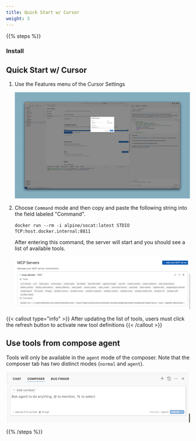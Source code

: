 ```yaml
---
title: Quick Start w/ Cursor
weight: 3
---
```


{{% steps %}}

### Install

## Quick Start w/ Cursor

1. Use the Features menu of the Cursor Settings
   
   ![Claude Features](claude_features.png)

2. Choose `Command` mode and then copy and paste the following string into the field labeled "Command".

   ```
   docker run --rm -i alpine/socat:latest STDIO TCP:host.docker.internal:8811
   ```

   After entering this command, the server will start and you should see a list of available tools.

   ![Claude Tools](claude_tools.png)

{{< callout type="info" >}}
After updating the list of tools, users must click the refresh button to activate new tool definitions
{{< /callout >}}


## Use tools from compose agent

Tools will only be available in the `agent` mode of the composer. Note that the composer tab has two distinct modes (`normal` and `agent`).

![compose agent](composer_agent.png)

{{% /steps %}}

